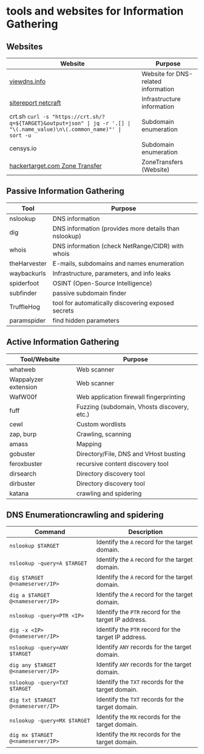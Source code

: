 

# tools and websites for Information Gathering


## Websites 
| Website                                   | Purpose                                            |
| ---------------------------------------------- | --------------------------------------------  |
| [viewdns.info](https://viewdns.info/)          | Website for DNS-related information           |
| [sitereport netcraft](https://sitereport.netcraft.com/)         | Infrastructure information   |
| crt.sh         `curl -s "https://crt.sh/?q=${TARGET}&output=json" \| jq -r '.[] \| "\(.name_value)\n\(.common_name)"' \| sort -u`      | Subdomain enumeration                        |
| censys.io                                      | Subdomain enumeration                        |
| [hackertarget.com Zone Transfer](https://hackertarget.com/zone-transfer/) | ZoneTransfers (Website)        |


## Passive Information Gathering

| Tool                                           | Purpose                                      |
| ---------------------------------------------- | -------------------------------------------- |
| nslookup                                       | DNS information                              |
| dig                                            | DNS information (provides more details than nslookup) |
| whois                                          | DNS information (check NetRange/CIDR) with whois |
| theHarvester                                   | E-mails, subdomains and names  enumeration     |
| waybackurls                                    | Infrastructure, parameters, and info leaks    |
| spiderfoot                                     | OSINT (Open-Source Intelligence)             |
| subfinder                                      | passive subdomain finder            |
| TruffleHog                                     | tool for automatically discovering exposed secrets|
| paramspider                                    | find hidden parameters |



## Active Information Gathering

| Tool/Website                                   | Purpose                                      |
| ---------------------------------------------- | -------------------------------------------- |
| whatweb                                        | Web scanner                                  |
| Wappalyzer extension                           | Web scanner                                  |
| WafW00f                                        | Web application firewall fingerprinting      |
| fuff                                           | Fuzzing (subdomain, Vhosts discovery, etc.)  |
| cewl                                           | Custom wordlists                             |
| zap, burp                                      | Crawling, scanning                           |
| amass                                          | Mapping                                      |
| gobuster                                       | Directory/File, DNS and VHost busting       |
| feroxbuster                                    | recursive content discovery tool            |
| dirsearch                                      | Directory discovery tool                    |
| dirbuster                                      | Directory discovery tool                    |
| katana                                         | crawling and spidering                      |




## DNS Enumerationcrawling and spidering

| **Command** | **Description** |
|-|-|
| `nslookup $TARGET` | Identify the `A` record for the target domain. |
| `nslookup -query=A $TARGET` | Identify the `A` record for the target domain. |
| `dig $TARGET @<nameserver/IP>` | Identify the `A` record for the target domain.  |
| `dig a $TARGET @<nameserver/IP>` | Identify the `A` record for the target domain.  |
| `nslookup -query=PTR <IP>` | Identify the `PTR` record for the target IP address. |
| `dig -x <IP> @<nameserver/IP>` | Identify the `PTR` record for the target IP address.  |
| `nslookup -query=ANY $TARGET` | Identify `ANY` records for the target domain. |
| `dig any $TARGET @<nameserver/IP>` | Identify `ANY` records for the target domain. |
| `nslookup -query=TXT $TARGET` | Identify the `TXT` records for the target domain. |
| `dig txt $TARGET @<nameserver/IP>` | Identify the `TXT` records for the target domain. |
| `nslookup -query=MX $TARGET` | Identify the `MX` records for the target domain. |
| `dig mx $TARGET @<nameserver/IP>` | Identify the `MX` records for the target domain. |


